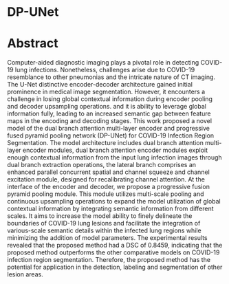 # DP-UNet
# Abstract
Computer-aided diagnostic imaging plays a pivotal role in detecting COVID-19 lung infections. Nonetheless, challenges arise due to COVID-19 resemblance to other pneumonias and the intricate nature of CT imaging.
The U-Net distinctive encoder-decoder architecture gained initial prominence in medical image segmentation. However, it encounters a challenge in losing global contextual information during encoder pooling and decoder upsampling operations.  and it is ability to leverage global information fully, leading to an increased semantic gap between feature maps in the encoding and decoding stages. This work proposed a novel model of the dual branch attention multi-layer encoder and progressive fused pyramid pooling network (DP-UNet) for COVID-19 Infection Region Segmentation. The model architecture includes dual branch attention multi-layer encoder modules, dual branch attention encoder modules exploit enough contextual information from the input lung infection images through dual branch extraction operations, the lateral branch comprises an enhanced parallel concurrent spatial and channel squeeze and channel excitation module, designed for recalibrating channel attention. At the interface of the encoder and decoder, we propose a progressive fusion pyramid pooling module. This module utilizes multi-scale pooling and continuous upsampling operations to expand the model utilization of global contextual information by integrating semantic information from different scales. It aims to increase the model ability to finely delineate the boundaries of COVID-19 lung lesions and facilitate the integration of various-scale semantic details within the infected lung regions while minimizing the addition of model parameters. The experimental results revealed that the proposed method had a DSC of 0.8459, indicating that the proposed method outperforms the other comparative models on COVID-19 infection region segmentation. Therefore, the proposed method has the potential for application in the detection, labeling and segmentation of other lesion areas.
